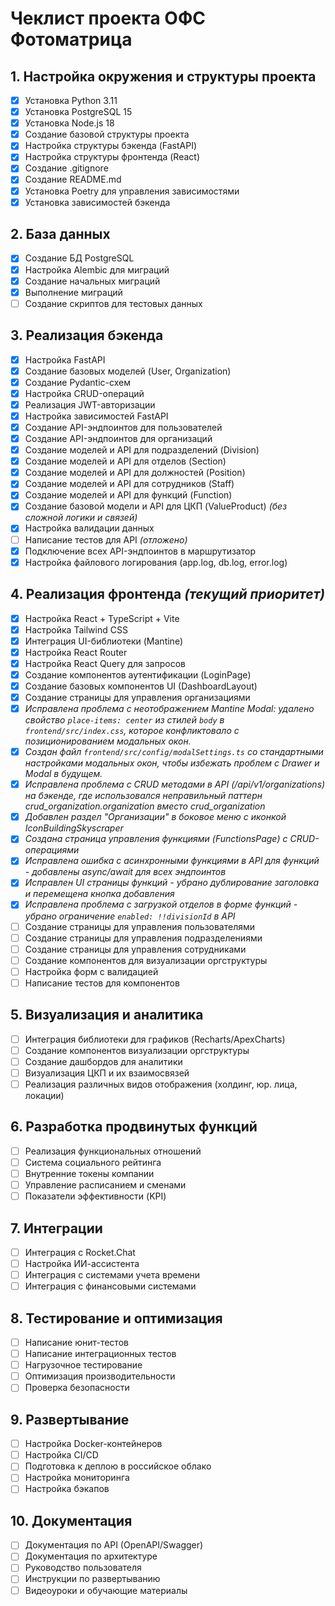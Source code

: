 # Чеклист проекта ОФС Фотоматрица

## 1. Настройка окружения и структуры проекта
- [x] Установка Python 3.11
- [x] Установка PostgreSQL 15
- [x] Установка Node.js 18
- [x] Создание базовой структуры проекта
- [x] Настройка структуры бэкенда (FastAPI)
- [x] Настройка структуры фронтенда (React)
- [x] Создание .gitignore
- [x] Создание README.md
- [x] Установка Poetry для управления зависимостями
- [x] Установка зависимостей бэкенда

## 2. База данных
- [x] Создание БД PostgreSQL
- [x] Настройка Alembic для миграций
- [x] Создание начальных миграций
- [x] Выполнение миграций
- [ ] Создание скриптов для тестовых данных

## 3. Реализация бэкенда
- [x] Настройка FastAPI
- [x] Создание базовых моделей (User, Organization)
- [x] Создание Pydantic-схем
- [x] Настройка CRUD-операций
- [x] Реализация JWT-авторизации
- [x] Настройка зависимостей FastAPI
- [x] Создание API-эндпоинтов для пользователей
- [x] Создание API-эндпоинтов для организаций
- [x] Создание моделей и API для подразделений (Division)
- [x] Создание моделей и API для отделов (Section)
- [x] Создание моделей и API для должностей (Position)
- [x] Создание моделей и API для сотрудников (Staff)
- [x] Создание моделей и API для функций (Function)
- [x] Создание базовой модели и API для ЦКП (ValueProduct) *(без сложной логики и связей)*
- [x] Настройка валидации данных
- [ ] Написание тестов для API *(отложено)*
- [x] Подключение всех API-эндпоинтов в маршрутизатор
- [x] Настройка файлового логирования (app.log, db.log, error.log)

## 4. Реализация фронтенда *(текущий приоритет)*
- [x] Настройка React + TypeScript + Vite
- [x] Настройка Tailwind CSS
- [x] Интеграция UI-библиотеки (Mantine)
- [x] Настройка React Router
- [x] Настройка React Query для запросов
- [x] Создание компонентов аутентификации (LoginPage)
- [x] Создание базовых компонентов UI (DashboardLayout)
- [x] Создание страницы для управления организациями
- [x] *Исправлена проблема с неотображением Mantine Modal: удалено свойство `place-items: center` из стилей `body` в `frontend/src/index.css`, которое конфликтовало с позиционированием модальных окон.*
- [x] *Создан файл `frontend/src/config/modalSettings.ts` со стандартными настройками модальных окон, чтобы избежать проблем с Drawer и Modal в будущем.*
- [x] *Исправлена проблема с CRUD методами в API (/api/v1/organizations) на бэкенде, где использовался неправильный паттерн crud_organization.organization вместо crud_organization*
- [x] *Добавлен раздел "Организации" в боковое меню с иконкой IconBuildingSkyscraper*
- [x] *Создана страница управления функциями (FunctionsPage) с CRUD-операциями*
- [x] *Исправлена ошибка с асинхронными функциями в API для функций - добавлены async/await для всех эндпоинтов*
- [x] *Исправлен UI страницы функций - убрано дублирование заголовка и перемещена кнопка добавления*
- [x] *Исправлена проблема с загрузкой отделов в форме функций - убрано ограничение `enabled: !!divisionId` в API*
- [ ] Создание страницы для управления пользователями
- [ ] Создание страницы для управления подразделениями
- [ ] Создание страницы для управления сотрудниками
- [ ] Создание компонентов для визуализации оргструктуры
- [ ] Настройка форм с валидацией
- [ ] Написание тестов для компонентов

## 5. Визуализация и аналитика
- [ ] Интеграция библиотеки для графиков (Recharts/ApexCharts)
- [ ] Создание компонентов визуализации оргструктуры
- [ ] Создание дашбордов для аналитики
- [ ] Визуализация ЦКП и их взаимосвязей
- [ ] Реализация различных видов отображения (холдинг, юр. лица, локации)

## 6. Разработка продвинутых функций
- [ ] Реализация функциональных отношений
- [ ] Система социального рейтинга
- [ ] Внутренние токены компании
- [ ] Управление расписанием и сменами
- [ ] Показатели эффективности (KPI)

## 7. Интеграции
- [ ] Интеграция с Rocket.Chat
- [ ] Настройка ИИ-ассистента
- [ ] Интеграция с системами учета времени
- [ ] Интеграция с финансовыми системами

## 8. Тестирование и оптимизация
- [ ] Написание юнит-тестов
- [ ] Написание интеграционных тестов
- [ ] Нагрузочное тестирование
- [ ] Оптимизация производительности
- [ ] Проверка безопасности

## 9. Развертывание
- [ ] Настройка Docker-контейнеров
- [ ] Настройка CI/CD
- [ ] Подготовка к деплою в российское облако
- [ ] Настройка мониторинга
- [ ] Настройка бэкапов

## 10. Документация
- [ ] Документация по API (OpenAPI/Swagger)
- [ ] Документация по архитектуре
- [ ] Руководство пользователя
- [ ] Инструкции по развертыванию
- [ ] Видеоуроки и обучающие материалы 